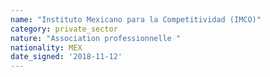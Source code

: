 ```yaml
---
name: "Instituto Mexicano para la Competitividad (IMCO)"
category: private_sector
nature: "Association professionnelle "
nationality: MEX
date_signed: '2018-11-12'
---
```

    